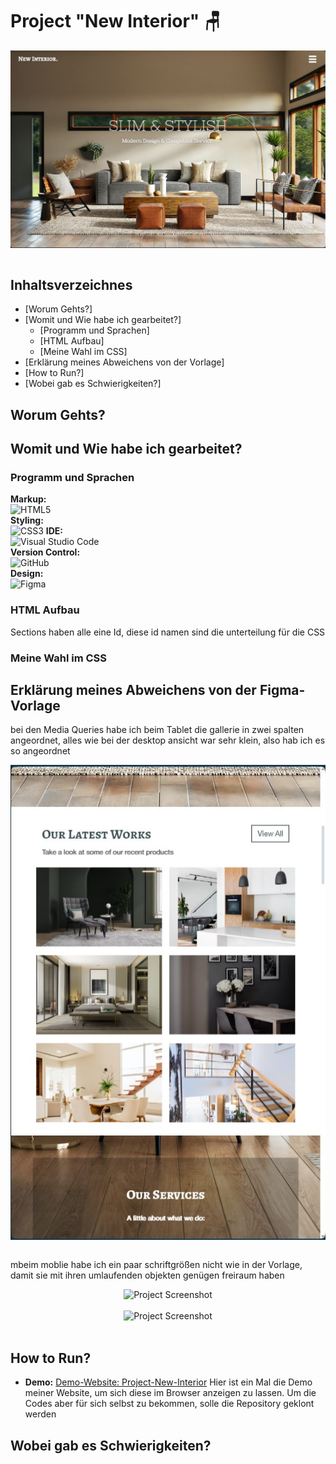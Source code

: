 # Project "New Interior" 🪑
<div style="display: flex; justify-content: center;">
  <img src="./assets/img/bilder-fuer-readme/desktop.jpg" alt="Project Screenshot">
</div>
<br/>

## Inhaltsverzeichnes
- [Worum Gehts?] <!-- (#Worum-Gehts?) -->
- [Womit und Wie habe ich gearbeitet?]
    - [Programm und Sprachen]
    - [HTML Aufbau]
    - [Meine Wahl im CSS]
- [Erklärung meines Abweichens von der Vorlage]
- [How to Run?]
- [Wobei gab es Schwierigkeiten?]

## Worum Gehts?






## Womit und Wie habe ich gearbeitet?
### Programm und Sprachen
**Markup:**  
![HTML5](https://img.shields.io/badge/html5-%23E34F26.svg?style=for-the-badge&logo=html5&logoColor=white)  
**Styling:**  
![CSS3](https://img.shields.io/badge/css3-%231572B6.svg?style=for-the-badge&logo=css3&logoColor=white)
**IDE:**  
![Visual Studio Code](https://img.shields.io/badge/Visual%20Studio%20Code-0078d7.svg?style=for-the-badge&logo=visual-studio-code&logoColor=white)  
**Version Control:**  
![GitHub](https://img.shields.io/badge/github-%23121011.svg?style=for-the-badge&logo=github&logoColor=white)  
**Design:**  
![Figma](https://img.shields.io/badge/Figma-F24E1E?style=for-the-badge&logo=figma&logoColor=white)


### HTML Aufbau
Sections haben alle eine Id, diese id namen sind die unterteilung für die CSS
### Meine Wahl im CSS

## Erklärung meines Abweichens von der Figma-Vorlage
bei den Media Queries habe ich beim Tablet die gallerie in zwei spalten angeordnet, alles wie bei der desktop ansicht war sehr klein, also hab ich es so angeordnet

<div style="display: flex; justify-content: center;">
  <img src="./assets/img/bilder-fuer-readme/aenderung_ipad.jpg" alt="Project Screenshot">
</div>
<br/>


mbeim moblie habe ich ein paar schriftgrößen nicht wie in der Vorlage, damit sie mit ihren umlaufenden objekten genügen freiraum haben

<div style="display: flex; justify-content: center;">
  <img src="./assets/img/bilder-fuer-readme/aenderung_mobil.jpg" alt="Project Screenshot">
</div>
<br/>

<div style="display: flex; justify-content: center;">
  <img src="./assets/img/bilder-fuer-readme/auf_iphone1" alt="Project Screenshot">
</div>
<br/>

## How to Run?
- **Demo:** [Demo-Website: Project-New-Interior](https://anne-sophienehls.github.io/Project_New_Interior_2024-07-16_17/?#hero)
Hier ist ein Mal die Demo meiner Website, um sich diese im Browser anzeigen zu lassen. Um die Codes aber für sich selbst zu bekommen, solle die Repository geklont werden

## Wobei gab es Schwierigkeiten?